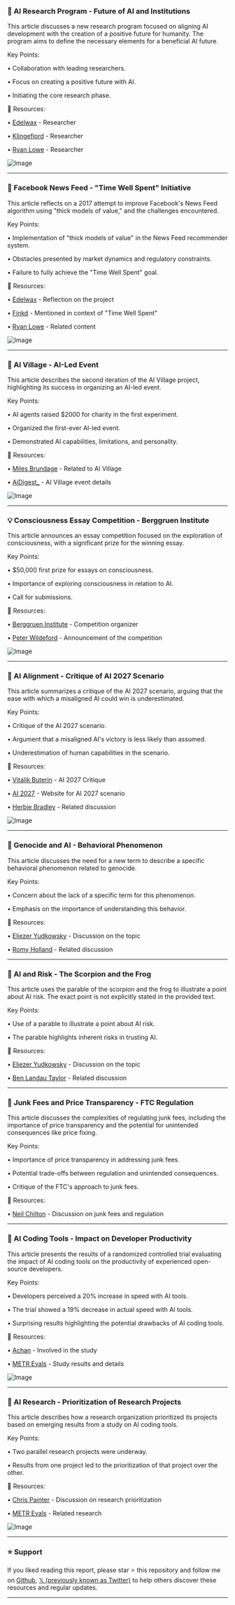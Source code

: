 ### 🤖 AI Research Program - Future of AI and Institutions

This article discusses a new research program focused on aligning AI development with the creation of a positive future for humanity.  The program aims to define the necessary elements for a beneficial AI future.

Key Points:

• Collaboration with leading researchers.


• Focus on creating a positive future with AI.


•  Initiating the core research phase.


🔗 Resources:

• [Edelwax](https://x.com/edelwax) - Researcher


• [Klingefjord](https://x.com/klingefjord) - Researcher


• [Ryan Lowe](https://x.com/ryan_t_lowe/status/1943744098621698300/photo/1) - Researcher


![Image](https://pbs.twimg.com/media/GvmQ9Nfa0AA-EIs?format=jpg&name=small)


---

### 🤖  Facebook News Feed - "Time Well Spent" Initiative

This article reflects on a 2017 attempt to improve Facebook's News Feed algorithm using "thick models of value," and the challenges encountered.

Key Points:

•  Implementation of "thick models of value" in the News Feed recommender system.


•  Obstacles presented by market dynamics and regulatory constraints.


•  Failure to fully achieve the "Time Well Spent" goal.



🔗 Resources:

• [Edelwax](https://x.com/edelwax/status/1943786608505106541) - Reflection on the project


• [Finkd](https://x.com/finkd) - Mentioned in context of "Time Well Spent"


• [Ryan Lowe](https://x.com/ryan_t_lowe/status/1943744156213686426/photo/1) - Related content



![Image](https://pbs.twimg.com/media/GvmRAm-bsAEpZCx?format=png&name=small)


---

### 🚀 AI Village - AI-Led Event

This article describes the second iteration of the AI Village project, highlighting its success in organizing an AI-led event.

Key Points:

•  AI agents raised $2000 for charity in the first experiment.


•  Organized the first-ever AI-led event.


•  Demonstrated AI capabilities, limitations, and personality.


🔗 Resources:

• [Miles Brundage](https://x.com/Miles_Brundage) - Related to AI Village


• [AiDigest_](https://x.com/AiDigest_/status/1943731278706356472/photo/1) - AI Village event details



![Image](https://pbs.twimg.com/media/GvmFSpKacAAab2w?format=png&name=small)


---

### 💡 Consciousness Essay Competition - Berggruen Institute

This article announces an essay competition focused on the exploration of consciousness, with a significant prize for the winning essay.

Key Points:

• $50,000 first prize for essays on consciousness.


•  Importance of exploring consciousness in relation to AI.


•  Call for submissions.



🔗 Resources:

• [Berggruen Institute](https://x.com/berggruenInst) - Competition organizer


• [Peter Wildeford](https://x.com/peterwildeford/status/1943731995260965190/photo/1) - Announcement of the competition


![Image](https://pbs.twimg.com/media/GvmE52bXAAAvMy_?format=jpg&name=small)


---

### 🤖 AI Alignment - Critique of AI 2027 Scenario

This article summarizes a critique of the AI 2027 scenario, arguing that the ease with which a misaligned AI could win is underestimated.

Key Points:

•  Critique of the AI 2027 scenario.


•  Argument that a misaligned AI's victory is less likely than assumed.


•  Underestimation of human capabilities in the scenario.


🔗 Resources:

• [Vitalik Buterin](https://vitalik.eth.limo/general/2025/07/10/2027.html) -  AI 2027 Critique


• [AI 2027](https://ai-2027.com) -  Website for AI 2027 scenario


• [Herbie Bradley](https://x.com/herbiebradley) -  Related discussion


![Image](https://pbs.twimg.com/media/GvgxRT4XIAAfUmw?format=jpg&name=small)


---

### 🤖  Genocide and AI - Behavioral Phenomenon

This article discusses the need for a new term to describe a specific behavioral phenomenon related to genocide.

Key Points:

• Concern about the lack of a specific term for this phenomenon.


•  Emphasis on the importance of understanding this behavior.



🔗 Resources:

• [Eliezer Yudkowsky](https://x.com/ESYudkowsky) -  Discussion on the topic


• [Romy Holland](https://x.com/Romy_Holland/status/1943682758762430659) -  Related discussion


---

### 🤖 AI and Risk - The Scorpion and the Frog

This article uses the parable of the scorpion and the frog to illustrate a point about AI risk.  The exact point is not explicitly stated in the provided text.


Key Points:

•  Use of a parable to illustrate a point about AI risk.


•  The parable highlights inherent risks in trusting AI.



🔗 Resources:

• [Eliezer Yudkowsky](https://x.com/ESYudkowsky) -  Discussion on the topic


• [Ben Landau Taylor](https://x.com/benlandautaylor/status/1943714687360831930) -  Related discussion


---

### 🤖 Junk Fees and Price Transparency - FTC Regulation

This article discusses the complexities of regulating junk fees, including the importance of price transparency and the potential for unintended consequences like price fixing.

Key Points:

•  Importance of price transparency in addressing junk fees.


•  Potential trade-offs between regulation and unintended consequences.


•  Critique of the FTC's approach to junk fees.


🔗 Resources:

• [Neil Chilton](https://x.com/neil_chilson/status/1943678969464693048) - Discussion on junk fees and regulation


---

### 🤖 AI Coding Tools - Impact on Developer Productivity

This article presents the results of a randomized controlled trial evaluating the impact of AI coding tools on the productivity of experienced open-source developers.

Key Points:

•  Developers perceived a 20% increase in speed with AI tools.


•  The trial showed a 19% decrease in actual speed with AI tools.


•  Surprising results highlighting the potential drawbacks of AI coding tools.


🔗 Resources:

• [Achan](https://x.com/_achan96_) - Involved in the study


• [METR Evals](https://x.com/METR_Evals/status/1943360399220388093/photo/1) -  Study results and details



![Image](https://pbs.twimg.com/media/GvgxRT4XIAAfUmw?format=jpg&name=small)


---

### 🤖 AI Research - Prioritization of Research Projects

This article describes how a research organization prioritized its projects based on emerging results from a study on AI coding tools.

Key Points:

•  Two parallel research projects were underway.


•  Results from one project led to the prioritization of that project over the other.



🔗 Resources:

• [Chris Painter](https://x.com/ChrisPainterYup/status/1943365005136527639) - Discussion on research prioritization


• [METR Evals](https://x.com/METR_Evals/status/1943360399220388093/photo/1) -  Related research


![Image](https://pbs.twimg.com/media/GvgxRT4XIAAfUmw?format=jpg&name=small)


---

### ⭐️ Support

If you liked reading this report, please star ⭐️ this repository and follow me on [Github](https://github.com/Drix10), [𝕏 (previously known as Twitter)](https://x.com/DRIX_10_) to help others discover these resources and regular updates.

---